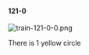 #### 121-0
![train-121-0-0.png](https://github.com/lil-lab/nlvr/raw/master/nlvr/train/images/57/train-121-0-0.png "train-121-0-0.png")

There is 1 yellow circle